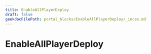 ```yaml
---
title: EnableAllPlayerDeploy
draft: false
geekdocFilePath: portal_blocks/EnableAllPlayerDeploy/_index.md
---
```

# EnableAllPlayerDeploy